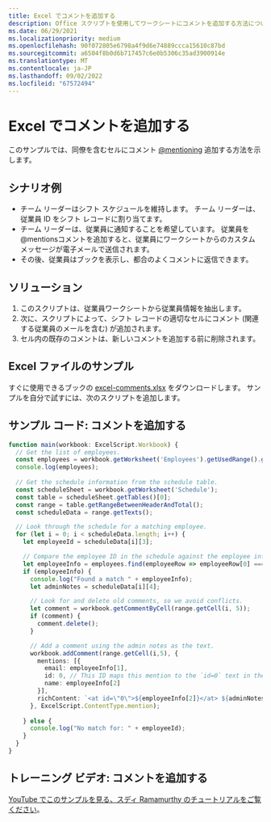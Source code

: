 ```yaml
---
title: Excel でコメントを追加する
description: Office スクリプトを使用してワークシートにコメントを追加する方法について説明します。
ms.date: 06/29/2021
ms.localizationpriority: medium
ms.openlocfilehash: 90f072805e6798a4f9d6e74889ccca15610c87bd
ms.sourcegitcommit: a6504f8b0d6b717457c6e0b5306c35ad3900914e
ms.translationtype: MT
ms.contentlocale: ja-JP
ms.lasthandoff: 09/02/2022
ms.locfileid: "67572494"
---
```

# <a name="add-comments-in-excel"></a>Excel でコメントを追加する

このサンプルでは、同僚を含むセルにコメント [@mentioning](https://support.microsoft.com/office/90701709-5dc1-41c7-aa48-b01d4a46e8c7) 追加する方法を示します。

## <a name="example-scenario"></a>シナリオ例

* チーム リーダーはシフト スケジュールを維持します。 チーム リーダーは、従業員 ID をシフト レコードに割り当てます。
* チーム リーダーは、従業員に通知することを希望しています。 従業員を@mentionsコメントを追加すると、従業員にワークシートからのカスタム メッセージが電子メールで送信されます。
* その後、従業員はブックを表示し、都合のよくコメントに返信できます。

## <a name="solution"></a>ソリューション

1. このスクリプトは、従業員ワークシートから従業員情報を抽出します。
1. 次に、スクリプトによって、シフト レコードの適切なセルにコメント (関連する従業員のメールを含む) が追加されます。
1. セル内の既存のコメントは、新しいコメントを追加する前に削除されます。

## <a name="sample-excel-file"></a>Excel ファイルのサンプル

すぐに使用できるブックの [excel-comments.xlsx](excel-comments.xlsx) をダウンロードします。 サンプルを自分で試すには、次のスクリプトを追加します。

## <a name="sample-code-add-comments"></a>サンプル コード: コメントを追加する

```TypeScript
function main(workbook: ExcelScript.Workbook) {
  // Get the list of employees.
  const employees = workbook.getWorksheet('Employees').getUsedRange().getTexts();
  console.log(employees); 
  
  // Get the schedule information from the schedule table.
  const scheduleSheet = workbook.getWorksheet('Schedule');
  const table = scheduleSheet.getTables()[0];
  const range = table.getRangeBetweenHeaderAndTotal();
  const scheduleData = range.getTexts();

  // Look through the schedule for a matching employee.
  for (let i = 0; i < scheduleData.length; i++) {
    let employeeId = scheduleData[i][3];

    // Compare the employee ID in the schedule against the employee information table.
    let employeeInfo = employees.find(employeeRow => employeeRow[0] === employeeId);
    if (employeeInfo) {
      console.log("Found a match " + employeeInfo);
      let adminNotes = scheduleData[i][4];

      // Look for and delete old comments, so we avoid conflicts.
      let comment = workbook.getCommentByCell(range.getCell(i, 5));
      if (comment) {
        comment.delete();
      }

      // Add a comment using the admin notes as the text.
      workbook.addComment(range.getCell(i,5), {
        mentions: [{
          email: employeeInfo[1],
          id: 0, // This ID maps this mention to the `id=0` text in the comment.
          name: employeeInfo[2]
        }],
        richContent: `<at id=\"0\">${employeeInfo[2]}</at> ${adminNotes}`
      }, ExcelScript.ContentType.mention);        
      
    } else {
      console.log("No match for: " + employeeId);
    }
  }
}
```

## <a name="training-video-add-comments"></a>トレーニング ビデオ: コメントを追加する

[YouTube でこのサンプルを見る、スディ Ramamurthy のチュートリアルをご覧ください](https://youtu.be/CpR78nkaOFw)。

